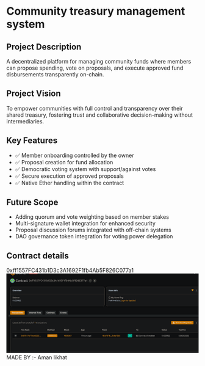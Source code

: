 # Community treasury management system

## Project Description

A decentralized platform for managing community funds where members can propose spending, vote on proposals, and execute approved fund disbursements transparently on-chain.

## Project Vision

To empower communities with full control and transparency over their shared treasury, fostering trust and collaborative decision-making without intermediaries.

## Key Features

- ✅ Member onboarding controlled by the owner
- ✅ Proposal creation for fund allocation
- ✅ Democratic voting system with support/against votes
- ✅ Secure execution of approved proposals
- ✅ Native Ether handling within the contract

## Future Scope

- Adding quorum and vote weighting based on member stakes
- Multi-signature wallet integration for enhanced security
- Proposal discussion forums integrated with off-chain systems
- DAO governance token integration for voting power delegation

## Contract details
0xff1557FC431b1D3c3A1692F1fb4Ab5F826C077a1![alt text](image.png)
MADE BY :- Aman likhat
